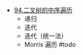 - [94.二叉树的中序遍历](https://leetcode.cn/problems/binary-tree-inorder-traversal/)
	- 递归
	- 迭代
	- 迭代（统一法）
	- Morris 遍历 #todo
